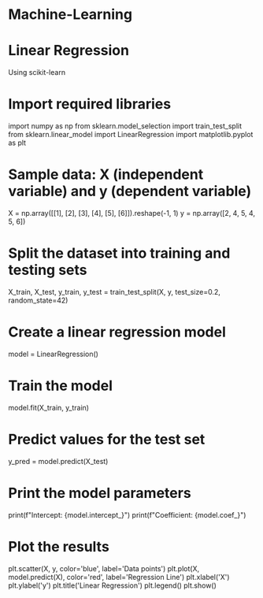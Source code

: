 # Machine-Learning
# Linear Regression 

Using scikit-learn

# Import required libraries
import numpy as np
from sklearn.model_selection import train_test_split
from sklearn.linear_model import LinearRegression
import matplotlib.pyplot as plt

# Sample data: X (independent variable) and y (dependent variable)
X = np.array([[1], [2], [3], [4], [5], [6]]).reshape(-1, 1)
y = np.array([2, 4, 5, 4, 5, 6])

# Split the dataset into training and testing sets
X_train, X_test, y_train, y_test = train_test_split(X, y, test_size=0.2, random_state=42)

# Create a linear regression model
model = LinearRegression()

# Train the model
model.fit(X_train, y_train)

# Predict values for the test set
y_pred = model.predict(X_test)

# Print the model parameters
print(f"Intercept: {model.intercept_}")
print(f"Coefficient: {model.coef_}")

# Plot the results
plt.scatter(X, y, color='blue', label='Data points')
plt.plot(X, model.predict(X), color='red', label='Regression Line')
plt.xlabel('X')
plt.ylabel('y')
plt.title('Linear Regression')
plt.legend()
plt.show()


